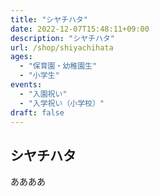 ```yaml
---
title: "シヤチハタ"
date: 2022-12-07T15:48:11+09:00
description: "シヤチハタ"
url: /shop/shiyachihata
ages:
  - "保育園・幼稚園生"
  - "小学生"
events:
  - "入園祝い"
  - "入学祝い（小学校）"
draft: false
---
```


## シヤチハタ
ああああ

